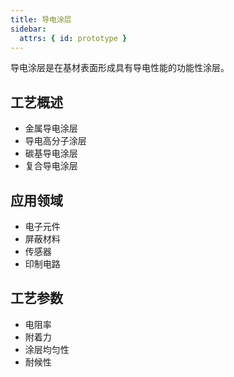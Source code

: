 ```yaml
---
title: 导电涂层
sidebar:
  attrs: { id: prototype }
---
```


导电涂层是在基材表面形成具有导电性能的功能性涂层。

## 工艺概述
- 金属导电涂层
- 导电高分子涂层
- 碳基导电涂层
- 复合导电涂层

## 应用领域
- 电子元件
- 屏蔽材料
- 传感器
- 印制电路

## 工艺参数
- 电阻率
- 附着力
- 涂层均匀性
- 耐候性
